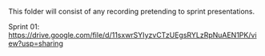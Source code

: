 This folder will consist of any recording pretending to sprint presentations. 

Sprint 01: https://drive.google.com/file/d/11sxwrSYIyzvCTzUEgsRYLzRpNuAEN1PK/view?usp=sharing

